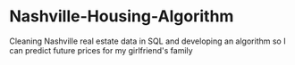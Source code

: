 # Nashville-Housing-Algorithm
Cleaning Nashville real estate data in SQL and developing an algorithm so I can predict future prices for my girlfriend's family
